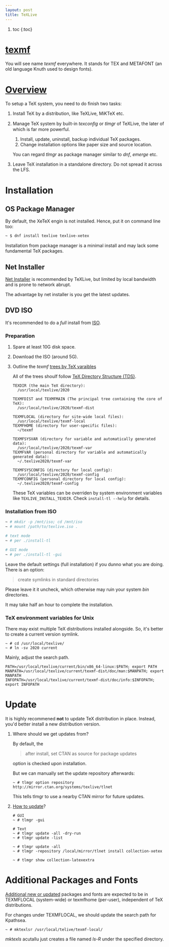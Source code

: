```yaml
---
layout: post
title: TeXLive
---
```


1. toc
{:toc}

# [texmf](https://tex.stackexchange.com/a/77726)

You will see name _texmf_ everywhere. It stands for TEX and METAFONT (an old language Knuth used to design fonts).

# [Overview](http://tug.org/texlive/doc/texlive-en/texlive-en.html)

To setup a TeX system, you need to do finish two tasks:

1. Install TeX by a distribution, like TeXLive, MiKTeX etc.
2. Manage TeX system by built-in _texconﬁg_ or _tlmgr_ of TeXLive, the later of which is far more powerful.
   1. Install, update, uninstall, backup individual TeX packages.
   2. Change installation options like paper size and source location.

   You can regard _tlmgr_ as package manager similar to _dnf_, _emerge_ etc.
3. Leave TeX installation in a standalone directory. Do not spread it across the LFS.

# Installation

## OS Package Manager

By default, the XeTeX engin is not installed. Hence, put it on command line too:

```bash
~ $ dnf install texlive texlive-xetex
```

Installation from package manager is a minimal install and may lack some fundamental TeX packages.

## Net Installer

[Net Installer](https://tug.org/texlive/acquire-netinstall.html) is recommended by TeXLive, but limited by local bandwidth and is prone to network abrupt.

The advantage by net installer is you get the latest updates.

## DVD ISO

It's recommended to do a _full_ install from [ISO](https://mirror.lzu.edu.cn/CTAN/systems/texlive/Images/texlive.iso).

### Preparation

1. Spare at least 10G disk space.
2. Download the ISO (around 5G).
3. Outline the _texmf_ [trees by TeX varaibles](http://www.tug.org/texlive/doc/texlive-en/texlive-en.html#x1-110002.3)

   All of the trees shoulf follow [TeX Directory Structure (TDS)](https://tug.org/tds).

   ```
   TEXDIR (the main TeX directory):
     /usr/local/texlive/2020

   TEXMFDIST and TEXMFMAIN (The principal tree containing the core of TeX):
     /usr/local/texlive/2020/texmf-dist

   TEXMFLOCAL (directory for site-wide local files):
     /usr/local/texlive/texmf-local
   TEXMFHOME (directory for user-specific files):
     ~/texmf

   TEXMFSYSVAR (directory for variable and automatically generated data):
     /usr/local/texlive/2020/texmf-var
   TEXMFVAR (personal directory for variable and automatically generated data):
     ~/.texlive2020/texmf-var

   TEXMFSYSCONFIG (directory for local config):
     /usr/local/texlive/2020/texmf-config
   TEXMFCONFIG (personal directory for local config):
     ~/.texlive2020/texmf-config
   ```

   These TeX variables can be overriden by system environment variables like `TEXLIVE_INSTALL_TEXDIR`. Check `install-tl --help` for details.

### Installation from ISO

```bash
~ # mkdir -p /mnt/iso; cd /mnt/iso
~ # mount /path/to/texlive.iso .

# text mode
~ # per ./install-tl

# GUI mode
~ # per ./install-tl -gui
```

Leave the default settings (full installation) if you dunno what you are doing. There is an option:

> create symlinks in standard directories

Please leave it it uncheck, which otherwise may ruin your system _bin_ directories.

It may take half an hour to complete the installation.

### TeX environment variables for Unix

There may exist multiple TeX distributions installed alongside. So, it's better to create a current version symlink.

```
~ # cd /usr/local/texlive/
~ # ln -sv 2020 current 
```

Mainly, adjust the search path.

```
PATH=/usr/local/texlive/current/bin/x86_64-linux:$PATH; export PATH
MANPATH=/usr/local/texlive/current/texmf-dist/doc/man:$MANPATH; export MANPATH
INFOPATH=/usr/local/texlive/current/texmf-dist/doc/info:$INFOPATH; export INFOPATH
```

# Update

It is highly recommened __not__ to update TeX distribution in place. Instead, you'd better install a new distribution version.

1. Where should we get updates from?

   By default, the

   >after install, set CTAN as source for package updates

   option is checked upon installation.

   But we can manually set the update repository afterwards:

   ```
   ~ # tlmgr option repository http://mirror.ctan.org/systems/texlive/tlnet
   ```

   This tells tlmgr to use a nearby CTAN mirror for future updates.
2. [How to update](http://tug.org/texlive/doc/texlive-en/texlive-en.html#x1-450005.2)?

   ```
   # GUI
   ~ # tlmgr -gui

   # Text
   ~ # tlmgr update -all -dry-run
   ~ # tlmgr update -list

   ~ # tlmgr update -all
   ~ # tlmgr -repository /local/mirror/tlnet install collection-xetex

   ~ # tlmgr show collection-latexextra
   ```

# Additional Packages and Fonts

[Additional new or updated](http://www.tug.org/texlive/doc/texlive-en/texlive-en.html#x1-360003.4.6) packages and fonts are expected to be in TEXMFLOCAL (system-wide) or texmfhome (per-user), independent of TeX distributions.

For changes under TEXMFLOCAL, we should update the search path for Kpathsea.

```
~ # mktexlsr /usr/local/telive/texmf-local/
```

_mktexls_ acutallu just creates a file named _ls-R_ under the specified directory.